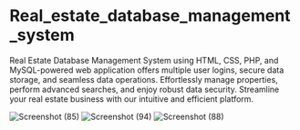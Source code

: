 # Real_estate_database_management_system
Real Estate Database Management System using HTML, CSS, PHP, and MySQL-powered web application offers multiple user logins, secure data storage, and seamless data operations. Effortlessly manage properties, perform advanced searches, and enjoy robust data security. Streamline your real estate business with our intuitive and efficient platform.

![Screenshot (85)](https://github.com/jaseem2003/Real_estate_database_management_system/assets/107266908/f4ef29f6-4b4a-4f90-8eff-89a519ecdb6c)
![Screenshot (94)](https://github.com/jaseem2003/Real_estate_database_management_system/assets/107266908/e1a15695-21c1-4552-888f-fa834a3455c3)
![Screenshot (88)](https://github.com/jaseem2003/Real_estate_database_management_system/assets/107266908/fa5c491e-e108-47f0-83c4-757afd0cddc5)
